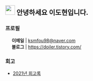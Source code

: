 <!--
**ksmfou98/ksmfou98** is a ✨ _special_ ✨ repository because its `README.md` (this file) appears on your GitHub profile.

Here are some ideas to get you started:

- 🔭 I’m currently working on ...
- 🌱 I’m currently learning ...
- 👯 I’m looking to collaborate on ...
- 🤔 I’m looking for help with ...
- 💬 Ask me about ...
- 📫 How to reach me: ...
- 😄 Pronouns: ...
- ⚡ Fun fact: ...
-->


## <img src="https://media.giphy.com/media/ObNTw8Uzwy6KQ/giphy.gif" width="30px" /> 안녕하세요 이도현입니다.

### 프로필

<img src="https://abs-0.twimg.com/emoji/v2/svg/1f4e9.svg" width="16" /> <b>이메일</b> | ksmfou98@naver.com
<br />
<img src="https://abs-0.twimg.com/emoji/v2/svg/1f4d2.svg" width="16" /> <b>블로그</b> | <a href="https://doiler.tistory.com/"  target="_blank" >https://doiler.tistory.com/</a>
<br />


### 회고

- [2021년 회고록](https://doiler.tistory.com/9)
 
